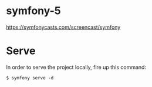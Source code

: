 # symfony-5
https://symfonycasts.com/screencast/symfony

# Serve
In order to serve the project locally, fire up this command:

    $ symfony serve -d
